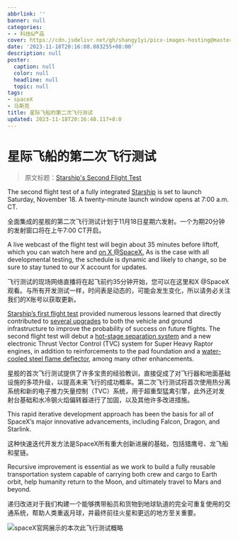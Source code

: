 ```yaml
---
abbrlink: ''
banner: null
categories:
- - 科技&产品
cover: https://cdn.jsdelivr.net/gh/shangy1yi/picx-images-hosting@master/image.6l9h1xm4sq00.png
date: '2023-11-18T20:16:08.883255+08:00'
description: null
poster:
  caption: null
  color: null
  headline: null
  topic: null
tags:
- spaceX
- 马斯克
title: 星际飞船的第二次飞行测试
updated: 2023-11-18T20:16:40.117+8:0
---
```

# 星际飞船的第二次飞行测试

> 原文标题：[Starship's Second Flight Test](https://www.spacex.com/launches/mission/?missionId=starship-flight-2)

The second flight test of a fully integrated [Starship](https://www.spacex.com/vehicles/starship/) is set to launch Saturday, November 18. A twenty-minute launch window opens at 7:00 a.m. CT.

全面集成的星舰的第二次飞行测试计划于11月18日星期六发射。一个为期20分钟的发射窗口将在上午7:00 CT开启。

A live webcast of the flight test will begin about 35 minutes before liftoff, which you can watch here and [on X @SpaceX.](https://twitter.com/SpaceX) As is the case with all developmental testing, the schedule is dynamic and likely to change, so be sure to stay tuned to our X account for updates.

飞行测试的现场网络直播将在起飞前约35分钟开始，您可以在这里和X @SpaceX观看。与所有开发测试一样，时间表是动态的，可能会发生变化，所以请务必关注我们的X账号以获取更新。

[Starship’s first flight test](https://twitter.com/SpaceX/status/1662251874936934400) provided numerous lessons learned that directly contributed to [several upgrades](https://www.spacex.com/updates/index.html) to both the vehicle and ground infrastructure to improve the probability of success on future flights. The second flight test will debut a [hot-stage separation system](https://twitter.com/SpaceX/status/1692610662604702138) and a new electronic Thrust Vector Control (TVC) system for Super Heavy Raptor engines, in addition to reinforcements to the pad foundation and a [water-cooled steel flame deflector](https://twitter.com/SpaceX/status/1685043032616509440), among many other enhancements.

星舰的首次飞行测试提供了许多宝贵的经验教训，直接促成了对飞行器和地面基础设施的多项升级，以提高未来飞行的成功概率。第二次飞行测试将首次使用热分离系统和新的电子推力矢量控制（TVC）系统，用于超重型猛禽引擎，此外还对发射台基础和水冷钢火焰偏转器进行了加固，以及其他许多改进措施。

This rapid iterative development approach has been the basis for all of SpaceX’s major innovative advancements, including Falcon, Dragon, and Starlink.

这种快速迭代开发方法是SpaceX所有重大创新进展的基础，包括猎鹰号、龙飞船和星链。

Recursive improvement is essential as we work to build a fully reusable transportation system capable of carrying both crew and cargo to Earth orbit, help humanity return to the Moon, and ultimately travel to Mars and beyond.

递归改进对于我们构建一个能够携带船员和货物到地球轨道的完全可重复使用的交通系统，帮助人类重返月球，并最终前往火星和更远的地方至关重要。

![spaceX官网展示的本次此飞行测试概略](https://cdn.jsdelivr.net/gh/shangy1yi/picx-images-hosting@master/image.6l9h1xm4sq00.png)
